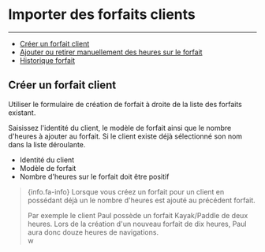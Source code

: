 # Importer des forfaits clients

---


- [Créer un forfait client](#create-sailor-rental-package)
- [Ajouter ou retirer manuellement des heures sur le forfait](#add-sub-sailor-rental-package)
- [Historique forfait](#archive-sailor-rental-package)


<a name="create-sailor-rental-package"></a>
## Créer un forfait client

Utiliser le formulaire de création de forfait à droite de la liste des forfaits existant.

Saisissez l'identité du client, le modèle de forfait ainsi que le nombre d'heures à ajouter au forfait. 
Si le client existe déjà sélectionné son nom dans la liste déroulante. 

- Identité du client 
- Modèle de forfait
- Nombre d'heures sur le forfait doit être positif

> {info.fa-info} Lorsque vous créez un forfait pour un client en possédant déjà un le nombre d'heures est ajouté au précédent forfait.
> 
> Par exemple le client Paul possède un forfait Kayak/Paddle de deux heures. Lors de la création d'un nouveau forfait de dix heures, 
> Paul aura donc douze heures de navigations.  
w
